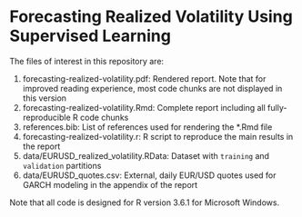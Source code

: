 # Forecasting Realized Volatility Using Supervised Learning

The files of interest in this repository are:

1. forecasting-realized-volatility.pdf: Rendered report. Note that for improved reading experience, most code chunks are not displayed in this version
2. forecasting-realized-volatility.Rmd: Complete report including all fully-reproducible R code chunks
3. references.bib: List of references used for rendering the *.Rmd file
4. forecasting-realized-volatility.r: R script to reproduce the main results in the report
5. data/EURUSD_realized_volatility.RData: Dataset with `training` and `validation` partitions
6. data/EURUSD_quotes.csv: External, daily EUR/USD quotes used for GARCH modeling in the appendix of the report

Note that all code is designed for R version 3.6.1 for Microsoft Windows.

